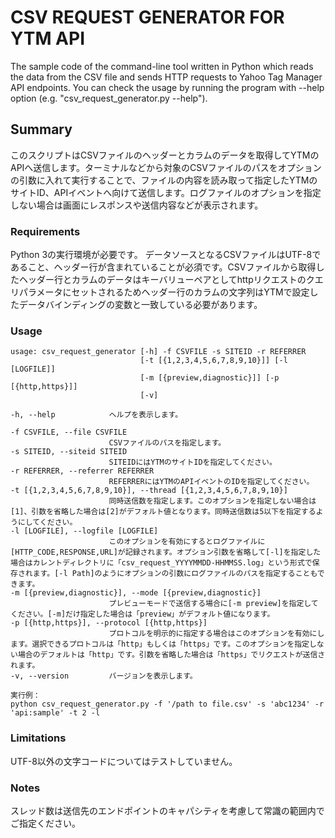 # CSV REQUEST GENERATOR FOR YTM API
The sample code of the command-line tool written in Python which reads the data from the CSV file and sends HTTP requests to Yahoo Tag Manager API endpoints. You can check the usage by running the program with --help option (e.g. "csv_request_generator.py --help").

## Summary
このスクリプトはCSVファイルのヘッダーとカラムのデータを取得してYTMのAPIへ送信します。ターミナルなどから対象のCSVファイルのパスをオプションの引数に入れて実行することで、ファイルの内容を読み取って指定したYTMのサイトID、APIイベントへ向けて送信します。ログファイルのオプションを指定しない場合は画面にレスポンスや送信内容などが表示されます。

### Requirements
Python 3の実行環境が必要です。
データソースとなるCSVファイルはUTF-8であること、ヘッダー行が含まれていることが必須です。CSVファイルから取得したヘッダー行とカラムのデータはキーバリューペアとしてhttpリクエストのクエリパラメータにセットされるためヘッダー行のカラムの文字列はYTMで設定したデータバインディングの変数と一致している必要があります。

### Usage
    usage: csv_request_generator [-h] -f CSVFILE -s SITEID -r REFERRER
                                 [-t [{1,2,3,4,5,6,7,8,9,10}]] [-l [LOGFILE]]
                                 [-m [{preview,diagnostic}]] [-p [{http,https}]]
                                 [-v]

    -h, --help            ヘルプを表示します。

    -f CSVFILE, --file CSVFILE
                          CSVファイルのパスを指定します。
    -s SITEID, --siteid SITEID
                          SITEIDにはYTMのサイトIDを指定してください。
    -r REFERRER, --referrer REFERRER
                          REFERRERにはYTMのAPIイベントのIDを指定してください。
    -t [{1,2,3,4,5,6,7,8,9,10}], --thread [{1,2,3,4,5,6,7,8,9,10}]
                          同時送信数を指定します。このオプションを指定しない場合は[1]、引数を省略した場合は[2]がデフォルト値となります。同時送信数は5以下を指定するようにしてください。
    -l [LOGFILE], --logfile [LOGFILE]
                          このオプションを有効にするとログファイルに[HTTP_CODE,RESPONSE,URL]が記録されます。オプション引数を省略して[-l]を指定した場合はカレントディレクトリに「csv_request_YYYYMMDD-HHMMSS.log」という形式で保存されます。[-l Path]のようにオプションの引数にログファイルのパスを指定することもできます。
    -m [{preview,diagnostic}], --mode [{preview,diagnostic}]
                          プレビューモードで送信する場合に[-m preview]を指定してください。[-m]だけ指定した場合は「preview」がデフォルト値になります。
    -p [{http,https}], --protocol [{http,https}]
                          プロトコルを明示的に指定する場合はこのオプションを有効にします。選択できるプロトコルは「http」もしくは「https」です。このオプションを指定しない場合のデフォルトは「http」です。引数を省略した場合は「https」でリクエストが送信されます。
    -v, --version         バージョンを表示します。

    実行例：
    python csv_request_generator.py -f '/path to file.csv' -s 'abc1234' -r 'api:sample' -t 2 -l

### Limitations
UTF-8以外の文字コードについてはテストしていません。

### Notes
スレッド数は送信先のエンドポイントのキャパシティを考慮して常識の範囲内でご指定ください。
